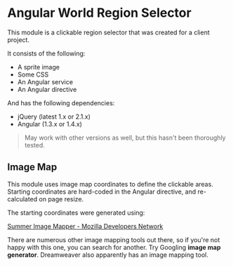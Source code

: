 # Angular World Region Selector

This module is a clickable region selector that was created for a client project.

It consists of the following:

- A sprite image
- Some CSS
- An Angular service
- An Angular directive

And has the following dependencies:

- jQuery (latest 1.x or 2.1.x)
- Angular (1.3.x or 1.4.x)

> May work with other versions as well, but this hasn't been thoroughly tested.


## Image Map

This module uses image map coordinates to define the clickable areas. Starting coordinates are hard-coded in the Angular directive, and re-calculated on page resize.

The starting coordinates were generated using:

[Summer Image Mapper - Mozilla Developers Network](https://developer.cdn.mozilla.net/media/uploads/demos/s/u/summerstyle/365ccfd644f2b008c33f0046d2ba1a8f/summer-html-image-ma_1355318513_demo_package/index.html)

There are numerous other image mapping tools out there, so if you're not happy with this one, you can search for another. Try Googling __image map generator__. Dreamweaver also apparently has an image mapping tool.
